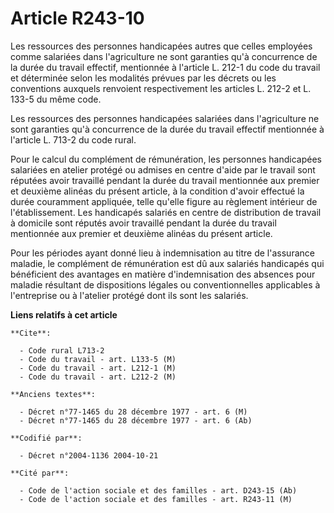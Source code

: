 # Article R243-10

Les ressources des personnes handicapées autres que celles employées comme salariées dans l'agriculture ne sont garanties
qu'à concurrence de la durée du travail effectif, mentionnée à l'article L. 212-1 du code du travail et déterminée selon les
modalités prévues par les décrets ou les conventions auxquels renvoient respectivement les articles L. 212-2 et L. 133-5 du
même code.

Les ressources des personnes handicapées salariées dans l'agriculture ne sont garanties qu'à concurrence de la durée du
travail effectif mentionnée à l'article L. 713-2 du code rural.

Pour le calcul du complément de rémunération, les personnes handicapées salariées en atelier protégé ou admises en centre
d'aide par le travail sont réputées avoir travaillé pendant la durée du travail mentionnée aux premier et deuxième alinéas du
présent article, à la condition d'avoir effectué la durée couramment appliquée, telle qu'elle figure au règlement intérieur
de l'établissement. Les handicapés salariés en centre de distribution de travail à domicile sont réputés avoir travaillé
pendant la durée du travail mentionnée aux premier et deuxième alinéas du présent article.

Pour les périodes ayant donné lieu à indemnisation au titre de l'assurance maladie, le complément de rémunération est dû aux
salariés handicapés qui bénéficient des avantages en matière d'indemnisation des absences pour maladie résultant de
dispositions légales ou conventionnelles applicables à l'entreprise ou à l'atelier protégé dont ils sont les salariés.

**Liens relatifs à cet article**

	**Cite**:

	  - Code rural L713-2
	  - Code du travail - art. L133-5 (M)
	  - Code du travail - art. L212-1 (M)
	  - Code du travail - art. L212-2 (M)

	**Anciens textes**:

	  - Décret n°77-1465 du 28 décembre 1977 - art. 6 (M)
	  - Décret n°77-1465 du 28 décembre 1977 - art. 6 (Ab)

	**Codifié par**:

	  - Décret n°2004-1136 2004-10-21

	**Cité par**:

	  - Code de l'action sociale et des familles - art. D243-15 (Ab)
	  - Code de l'action sociale et des familles - art. R243-11 (M)
